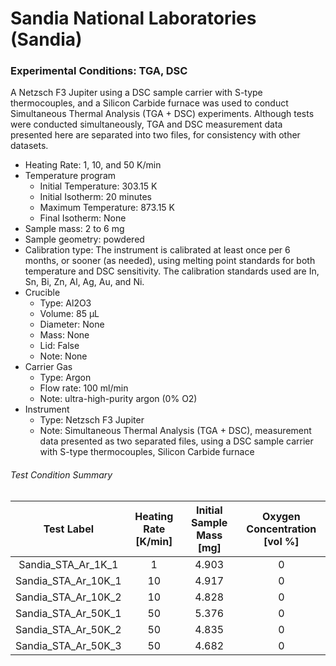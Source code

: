 # Sandia National Laboratories (Sandia)

### Experimental Conditions: TGA, DSC
A Netzsch F3 Jupiter using a DSC sample carrier with S-type thermocouples, and a Silicon Carbide furnace was used to conduct Simultaneous Thermal Analysis (TGA + DSC) experiments. Although tests were conducted simultaneously, TGA and DSC measurement data presented here are separated into two files, for consistency with other datasets.

* Heating Rate: 1, 10, and 50 K/min
* Temperature program
  - Initial Temperature: 303.15 K
  - Initial Isotherm: 20 minutes
  - Maximum Temperature: 873.15 K
  - Final Isotherm: None
* Sample mass: 2 to 6 mg
* Sample geometry: powdered
* Calibration type: The instrument is calibrated at least once per 6 months, or sooner (as needed), using melting point standards for both temperature and DSC sensitivity.  The calibration standards used are In, Sn, Bi, Zn, Al, Ag, Au, and Ni.
* Crucible
  - Type: Al2O3
  - Volume: 85 µL
  - Diameter: None
  - Mass: None
  - Lid: False
  - Note: None
* Carrier Gas
  - Type: Argon
  - Flow rate: 100 ml/min
  - Note: ultra-high-purity argon  (0% O2)
* Instrument
  - Type: Netzsch F3 Jupiter
  - Note: Simultaneous Thermal Analysis (TGA + DSC), measurement data presented as two separated files, using a DSC sample carrier with S-type thermocouples, Silicon Carbide furnace

###### Test Condition Summary

| Test Label | Heating Rate [K/min] | Initial Sample Mass [mg] | Oxygen Concentration [vol %] |
|:------:|:------:|:------:|:------:|
| Sandia\_STA\_Ar\_1K\_1  |  1 | 4.903 | 0 |  
| Sandia\_STA\_Ar\_10K\_1 | 10 | 4.917 | 0 |  
| Sandia\_STA\_Ar\_10K\_2 | 10 | 4.828 | 0 |  
| Sandia\_STA\_Ar\_50K\_1 | 50 | 5.376 | 0 |  
| Sandia\_STA\_Ar\_50K\_2 | 50 | 4.835 | 0 |
| Sandia\_STA\_Ar\_50K\_3 | 50 | 4.682 | 0 |
